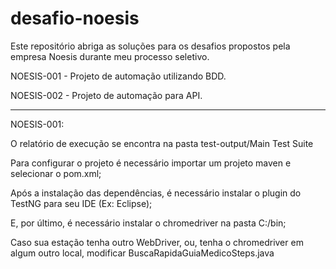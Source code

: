 # desafio-noesis

Este repositório abriga as soluções para os desafios propostos pela empresa Noesis durante meu processo seletivo.

NOESIS-001 - Projeto de automação utilizando BDD.

NOESIS-002 - Projeto de automação para API.

-----

NOESIS-001:

O relatório de execução se encontra na pasta test-output/Main Test Suite

Para configurar o projeto é necessário importar um projeto maven e selecionar o pom.xml;

Após a instalação das dependências, é necessário instalar o plugin do TestNG para seu IDE (Ex: Eclipse);

E, por último, é necessário instalar o chromedriver na pasta C:/bin;

Caso sua estação tenha outro WebDriver, ou, tenha o chromedriver em algum outro local, modificar BuscaRapidaGuiaMedicoSteps.java
